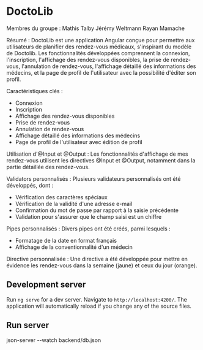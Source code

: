 # DoctoLib

Membres du groupe :
Mathis Talby
Jérémy Weltmann
Rayan Mamache

Résumé :
DoctoLib est une application Angular conçue pour permettre aux utilisateurs de planifier des rendez-vous médicaux, s'inspirant du modèle de Doctolib. Les fonctionnalités développées comprennent la connexion, l'inscription, l'affichage des rendez-vous disponibles, la prise de rendez-vous, l'annulation de rendez-vous, l'affichage détaillé des informations des médecins, et la page de profil de l'utilisateur avec la possibilité d'éditer son profil.

Caractéristiques clés :

- Connexion
- Inscription
- Affichage des rendez-vous disponibles
- Prise de rendez-vous
- Annulation de rendez-vous
- Affichage détaillé des informations des médecins
- Page de profil de l'utilisateur avec édition de profil

Utilisation d'@Input et @Output :
Les fonctionnalités d'affichage de mes rendez-vous utilisent les directives @Input et @Output, notamment dans la partie détaillée des rendez-vous.

Validators personnalisés :
Plusieurs validateurs personnalisés ont été développés, dont :

- Vérification des caractères spéciaux
- Vérification de la validité d'une adresse e-mail
- Confirmation du mot de passe par rapport à la saisie précédente
- Validation pour s'assurer que le champ saisi est un chiffre

Pipes personnalisés :
Divers pipes ont été créés, parmi lesquels :
- Formatage de la date en format français
- Affichage de la conventionnalité d'un médecin

Directive personnalisée :
Une directive a été développée pour mettre en évidence les rendez-vous dans la semaine (jaune) et ceux du jour (orange).

## Development server

Run `ng serve` for a dev server. Navigate to `http://localhost:4200/`. The application will automatically reload if you change any of the source files.

## Run server

json-server --watch backend/db.json

